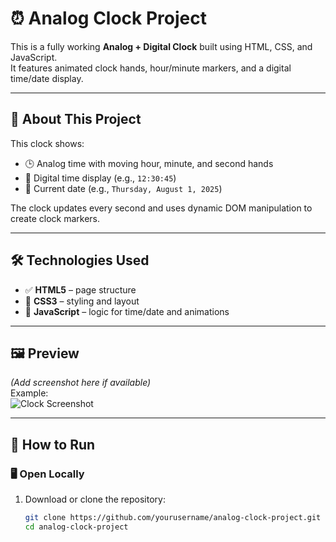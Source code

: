 # ⏰ Analog Clock Project

This is a fully working **Analog + Digital Clock** built using HTML, CSS, and JavaScript.  
It features animated clock hands, hour/minute markers, and a digital time/date display.

---

## 📝 About This Project

This clock shows:
- 🕒 Analog time with moving hour, minute, and second hands
- 📅 Digital time display (e.g., `12:30:45`)
- 📆 Current date (e.g., `Thursday, August 1, 2025`)

The clock updates every second and uses dynamic DOM manipulation to create clock markers.

---

## 🛠️ Technologies Used

- ✅ **HTML5** – page structure  
- 🎨 **CSS3** – styling and layout  
- 🧠 **JavaScript** – logic for time/date and animations  

---

## 🖼️ Preview

*(Add screenshot here if available)*  
Example:  
![Clock Screenshot](./images/clock-preview.png)

---

## 📂 How to Run

### 🖥️ Open Locally

1. Download or clone the repository:
   ```bash
   git clone https://github.com/yourusername/analog-clock-project.git
   cd analog-clock-project
